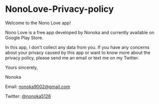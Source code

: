 # NonoLove-Privacy-policy

Welcome to the Nono Love app!

Nono Love is a free app developed by Nonoka and currently available on Google Play Store.

In this app, I don't collect any data from you.
If you have any concerns about your privacy caused by this app or want to know more about the privacy policy, please send me an email or text me on my Twitter.

Yours sincerely,

Nonoka

Email: nonoka9002@gmail.com

Twitter: [@nonoka5126](https://twitter.com/nonoka5126)
